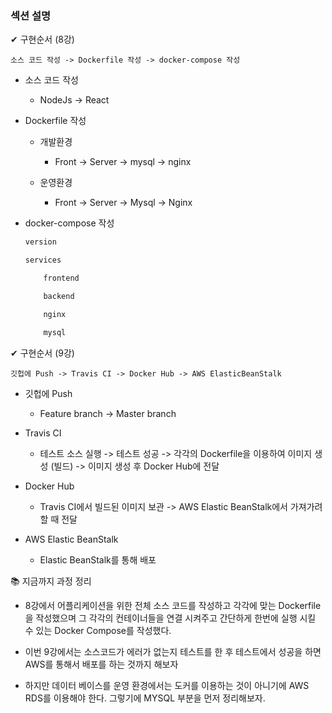 ### 섹션 설명

✔ 구현순서 (8강)

`소스 코드 작성 -> Dockerfile 작성 -> docker-compose 작성`

-   소스 코드 작성

    -   NodeJs -> React

-   Dockerfile 작성

    -   개발환경
        
        - Front -> Server -> mysql -> nginx

    -   운영환경

        -   Front -> Server -> Mysql -> Nginx

-   docker-compose 작성

    ``` js
    version

    services

        frontend

        backend

        nginx

        mysql
    ```

✔ 구현순서 (9강)

` 깃헙에 Push -> Travis CI -> Docker Hub -> AWS ElasticBeanStalk
`

-   깃헙에 Push

    -   Feature branch -> Master branch

-    Travis CI


        -   테스트 소스 실행 -> 테스트 성공 -> 각각의 Dockerfile을 이용하여 이미지 생성 (빌드) -> 이미지 생성 후 Docker Hub에 전달

-   Docker Hub

    -   Travis CI에서 빌드된 이미지 보관 -> AWS Elastic BeanStalk에서 가져가려 할 때 전달

-    AWS Elastic BeanStalk

     -    Elastic BeanStalk를 통해 배포


📚 지금까지 과정 정리

-   8강에서 어플리케이션을 위한 전체 소스 코드를 작성하고 각각에 맞는 Dockerfile을 작성했으며 그 각각의 컨테이너들을 연결 시켜주고 간단하게 한번에 실행 시킬 수 있는 Docker Compose를 작성했다.

-   이번 9강에서는 소스코드가 에러가 없는지 테스트를 한 후 테스트에서 성공을 하면 AWS를 통해서 배포를 하는 것까지 해보자

-   하지만 데이터 베이스를 운영 환경에서는 도커를 이용하는 것이 아니기에 AWS RDS를 이용해야 한다.
그렇기에 MYSQL 부분을 먼저 정리해보자.



